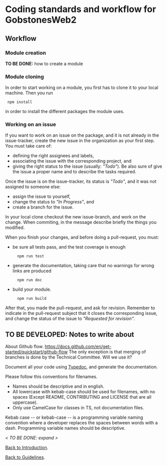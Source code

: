 # Coding standards and workflow for **GobstonesWeb2**

## Workflow

### Module creation

**TO BE DONE:** how to create a module

### Module cloning
In order to start working on a module, you first has to clone it to your local machine.
Then you run 

     npm install

in order to install the different packages the module uses.

### Working on an issue
If you want to work on an issue on the package, and it is not already in the issue-tracker, 
create the new issue in the organization as your first step.
You must take care of:
  * defining the right assignees and labels, 
  * associating the issue with the corresponding project, and
  * giving the right status to the issue (usually: _"Todo"_).
Be also sure of give the issue a proper name and to describe the tasks required.

Once the issue is on the issue-tracker, its status is _"Todo"_, and it was not assigned to someone else:
  * assign the issue to yourself,
  * change the status to _"In Progress"_, and
  * create a branch for the issue.

In your local clone checkout the new issue-branch, and work on the change.
When commiting, in the message describe briefly the things you modified.

When you finish your changes, and before doing a pull-request, you must:
  * be sure all tests pass, and the test coverage is enough 
  
          npm run test

  * generate the documentation, taking care that no warnings for wrong links are produced

          npm run doc

  * build your module.
  
          npm run build

After that, you made the pull-request, and ask for revision.
Remember to indicate in the pull-request subject that it closes the corresponding issue, and change the status of the issue to _"Requested for revision"_.



## **TO BE DEVELOPED:** Notes to write about
About Github flow.
https://docs.github.com/en/get-started/quickstart/github-flow
The only exception is that merging of branches is done by the Technical Committee.
Will we use it?

Document all your code using [Typedoc](https://typedoc.org/guides/overview/), and generate the documentation.

Please follow this conventions for filenames.
 * Names should be descriptive and in english.
 * All lowercase with kebab-case should be used for filenames, with no spaces 
   (Except README, CONTRIBUTING and LICENSE that are all uppercase).
 * Only use CamelCase for classes in TS, not documentation files.

 Kebab case -- or kebab-case -- is a programming variable naming convention where a developer replaces the spaces between words with a dash.
 Programming variable names should be descriptive.

_< TO BE DONE: expand >_

[Back to Introduction](../introduction.md).

[Back to Guidelines](../../README.md).